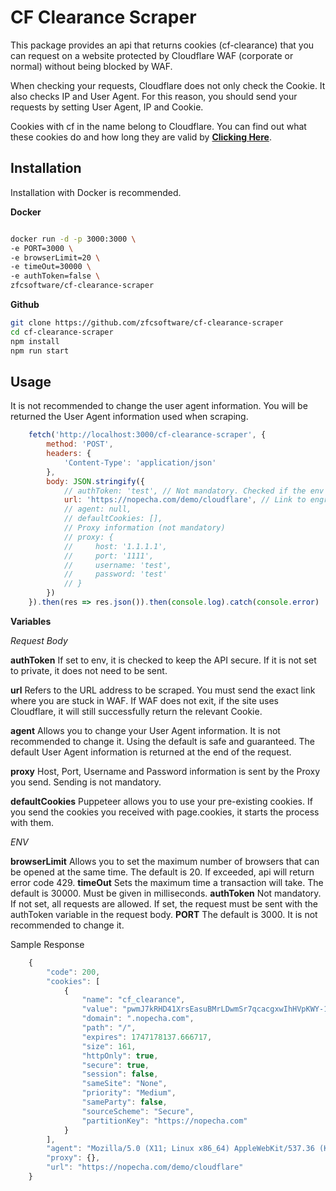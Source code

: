 # CF Clearance Scraper

This package provides an api that returns cookies (cf-clearance) that you can request on a website protected by Cloudflare WAF (corporate or normal) without being blocked by WAF.

When checking your requests, Cloudflare does not only check the Cookie. It also checks IP and User Agent. For this reason, you should send your requests by setting User Agent, IP and Cookie.

Cookies with cf in the name belong to Cloudflare. You can find out what these cookies do and how long they are valid by **[Clicking Here](https://developers.cloudflare.com/fundamentals/reference/policies-compliances/cloudflare-cookies/)**.

## Installation

Installation with Docker is recommended.

**Docker**

```bash

docker run -d -p 3000:3000 \
-e PORT=3000 \
-e browserLimit=20 \
-e timeOut=30000 \
-e authToken=false \
zfcsoftware/cf-clearance-scraper

```
**Github**

```bash
git clone https://github.com/zfcsoftware/cf-clearance-scraper
cd cf-clearance-scraper
npm install
npm run start
```

## Usage

It is not recommended to change the user agent information. You will be returned the User Agent information used when scraping.

```js
    fetch('http://localhost:3000/cf-clearance-scraper', {
        method: 'POST',
        headers: {
            'Content-Type': 'application/json'
        },
        body: JSON.stringify({
            // authToken: 'test', // Not mandatory. Checked if the env variable is set.
            url: 'https://nopecha.com/demo/cloudflare', // Link to engrave
            // agent: null,
            // defaultCookies: [],
            // Proxy information (not mandatory)
            // proxy: {
            //     host: '1.1.1.1',
            //     port: '1111',
            //     username: 'test',
            //     password: 'test'
            // }
        })
    }).then(res => res.json()).then(console.log).catch(console.error)
```

**Variables**

*Request Body*

**authToken** If set to env, it is checked to keep the API secure. If it is not set to private, it does not need to be sent.

**url** Refers to the URL address to be scraped. You must send the exact link where you are stuck in WAF. If WAF does not exit, if the site uses Cloudflare, it will still successfully return the relevant Cookie.

**agent** Allows you to change your User Agent information. It is not recommended to change it. Using the default is safe and guaranteed. The default User Agent information is returned at the end of the request.

**proxy** Host, Port, Username and Password information is sent by the Proxy you send. Sending is not mandatory.

**defaultCookies** Puppeteer allows you to use your pre-existing cookies. If you send the cookies you received with page.cookies, it starts the process with them.

*ENV*

**browserLimit** Allows you to set the maximum number of browsers that can be opened at the same time. The default is 20. If exceeded, api will return error code 429.
**timeOut** Sets the maximum time a transaction will take. The default is 30000. Must be given in milliseconds.
**authToken** Not mandatory. If not set, all requests are allowed. If set, the request must be sent with the authToken variable in the request body.
**PORT** The default is 3000. It is not recommended to change it.

Sample Response

```js
    {
        "code": 200,
        "cookies": [
            {
                "name": "cf_clearance",
                "value": "pwmJ7kRHD41XrsEasuBMrLDwmSr7qcacgxwIhHVpKWY-1715642133-1.0.1.1-go3FxcDfJdvUqz.aWX03tQL9Z_duip.S0hSVnno4U94Xj.cfczNEpjMM5F5azfIxg5capVQJXX_sc7YJ8Qvj0w",
                "domain": ".nopecha.com",
                "path": "/",
                "expires": 1747178137.666717,
                "size": 161,
                "httpOnly": true,
                "secure": true,
                "session": false,
                "sameSite": "None",
                "priority": "Medium",
                "sameParty": false,
                "sourceScheme": "Secure",
                "partitionKey": "https://nopecha.com"
            }
        ],
        "agent": "Mozilla/5.0 (X11; Linux x86_64) AppleWebKit/537.36 (KHTML, like Gecko) Chrome/124.0.0.0 Safari/537.36",
        "proxy": {},
        "url": "https://nopecha.com/demo/cloudflare"
    }
```